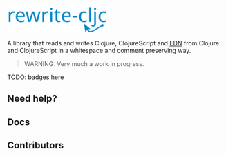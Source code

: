 <img src="doc/rewrite-clj-logo.svg" height="60" alt="rewrite-clj"/>

A library that reads and writes Clojure, ClojureScript and [EDN](https://github.com/edn-format/edn) from Clojure and ClojureScript in a whitespace and comment preserving way.

>
> WARNING: Very much a work in progress.
>

TODO: badges here

## Need help?

## Docs

## Contributors
